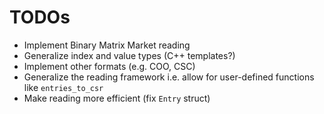 # TODOs

* Implement Binary Matrix Market reading
* Generalize index and value types (C++ templates?)
* Implement other formats (e.g. COO, CSC)
* Generalize the reading framework i.e. allow for user-defined functions like `entries_to_csr`
* Make reading more efficient (fix `Entry` struct)